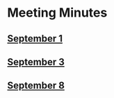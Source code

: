 # Meeting Minutes

## [September 1](./MeetingMinutes/MM9-1.md)

## [September 3](./MeetingMinutes/MM9-3.md)

## [September 8](./MeetingMinutes/MM9-8.md)
